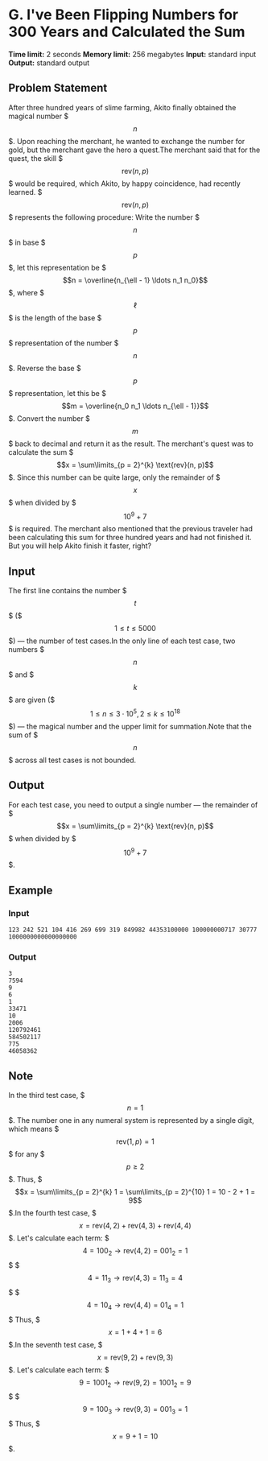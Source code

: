 # G. I've Been Flipping Numbers for 300 Years and Calculated the Sum

**Time limit:** 2 seconds
**Memory limit:** 256 megabytes
**Input:** standard input
**Output:** standard output

## Problem Statement

After three hundred years of slime farming, Akito finally obtained the magical number $$$n$$$. Upon reaching the merchant, he wanted to exchange the number for gold, but the merchant gave the hero a quest.The merchant said that for the quest, the skill $$$\text{rev}(n, p)$$$ would be required, which Akito, by happy coincidence, had recently learned. $$$\text{rev}(n, p)$$$ represents the following procedure:   Write the number $$$n$$$ in base $$$p$$$, let this representation be $$$n = \overline{n_{\ell - 1} \ldots n_1 n_0}$$$, where $$$\ell$$$ is the length of the base $$$p$$$ representation of the number $$$n$$$.  Reverse the base $$$p$$$ representation, let this be $$$m = \overline{n_0 n_1 \ldots n_{\ell - 1}}$$$.  Convert the number $$$m$$$ back to decimal and return it as the result. The merchant's quest was to calculate the sum $$$x = \sum\limits_{p = 2}^{k} \text{rev}(n, p)$$$. Since this number can be quite large, only the remainder of $$$x$$$ when divided by $$$10^9 + 7$$$ is required. The merchant also mentioned that the previous traveler had been calculating this sum for three hundred years and had not finished it. But you will help Akito finish it faster, right?

## Input

The first line contains the number $$$t$$$ ($$$1 \le t \le 5000$$$) — the number of test cases.In the only line of each test case, two numbers $$$n$$$ and $$$k$$$ are given ($$$1 \le n \le 3 \cdot 10^5, 2 \le k \le 10^{18}$$$) — the magical number and the upper limit for summation.Note that the sum of $$$n$$$ across all test cases is not bounded.

## Output

For each test case, you need to output a single number — the remainder of $$$x = \sum\limits_{p = 2}^{k} \text{rev}(n, p)$$$ when divided by $$$10^9 + 7$$$.

## Example

### Input
```
123 242 521 104 416 269 699 319 849982 44353100000 100000000717 30777 1000000000000000000
```

### Output
```
3
7594
9
6
1
33471
10
2006
120792461
584502117
775
46058362
```

## Note

In the third test case, $$$n = 1$$$. The number one in any numeral system is represented by a single digit, which means $$$\text{rev}(1, p) = 1$$$ for any $$$p \ge 2$$$. Thus, $$$x = \sum\limits_{p = 2}^{k} 1 = \sum\limits_{p = 2}^{10} 1 = 10 - 2 + 1 = 9$$$.In the fourth test case, $$$x = \text{rev}(4, 2) + \text{rev}(4, 3) + \text{rev}(4, 4)$$$. Let's calculate each term:   $$$4 = 100_2 \rightarrow \text{rev}(4, 2) = 001_2 = 1$$$  $$$4 = 11_3 \rightarrow \text{rev}(4, 3) = 11_3 = 4$$$  $$$4 = 10_4 \rightarrow \text{rev}(4, 4) = 01_4 = 1$$$  Thus, $$$x = 1 + 4 + 1 = 6$$$.In the seventh test case, $$$x = \text{rev}(9, 2) + \text{rev}(9, 3)$$$. Let's calculate each term:   $$$9 = 1001_2 \rightarrow \text{rev}(9, 2) = 1001_2 = 9$$$  $$$9 = 100_3 \rightarrow \text{rev}(9, 3) = 001_3 = 1$$$  Thus, $$$x = 9 + 1 = 10$$$.